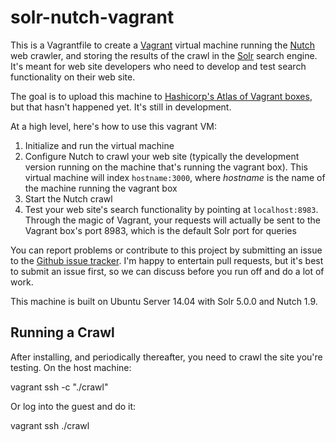 # solr-nutch-vagrant

This is a Vagrantfile to create a [Vagrant](https://www.vagrantup.com/) virtual machine running the [Nutch](http://nutch.apache.org/) web crawler, and storing the results of the crawl in the [Solr](http://lucene.apache.org/solr/) search engine. It's meant for web site developers who need to develop and test search functionality on their web site.

The goal is to upload this machine to [Hashicorp's Atlas of Vagrant boxes](https://atlas.hashicorp.com/boxes/search), but that hasn't happened yet. It's still in development.

At a high level, here's how to use this vagrant VM:

1. Initialize and run the virtual machine
2. Configure Nutch to crawl your web site (typically the development version running on the machine that's running the vagrant box). This virtual machine will index `hostname:3000`, where _hostname_ is the name of the machine running the vagrant box
3. Start the Nutch crawl
4. Test your web site's search functionality by pointing at `localhost:8983`. Through the magic of Vagrant, your requests will actually be sent to the Vagrant box's port 8983, which is the default Solr port for queries

You can report problems or contribute to this project by submitting an issue to the [Github issue tracker](https://github.com/lcreid/solr-nutch-vagrant/issues). I'm happy to entertain pull requests, but it's best to submit an issue first, so we can discuss before you run off and do a lot of work.

This machine is built on Ubuntu Server 14.04 with Solr 5.0.0 and Nutch 1.9.

## Running a Crawl
After installing, and periodically thereafter, you need to crawl the site you're testing. On the host machine:

  vagrant ssh -c "./crawl"

Or log into the guest and do it:

  vagrant ssh
  ./crawl
